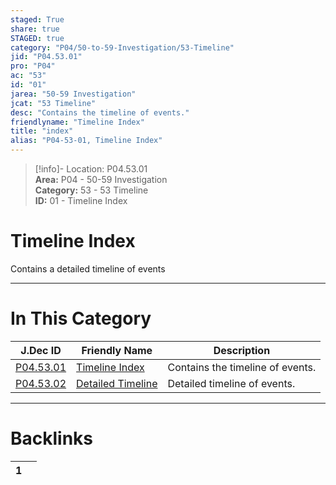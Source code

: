 ```yaml
---  
staged: True  
share: true  
STAGED: true  
category: "P04/50-to-59-Investigation/53-Timeline"  
jid: "P04.53.01"  
pro: "P04"  
ac: "53"  
id: "01"  
jarea: "50-59 Investigation"  
jcat: "53 Timeline"  
desc: "Contains the timeline of events."  
friendlyname: "Timeline Index"  
title: "index"  
alias: "P04-53-01, Timeline Index"  
---  
```

>[!info]- Location: P04.53.01  
>**Area:** P04 - 50-59 Investigation  
>**Category:** 53 - 53 Timeline  
>**ID:** 01 - Timeline Index  
  
# Timeline Index  
  
Contains a detailed timeline of events  
   
  
  
---  
# In This Category  
  
| J.Dec ID                                                                                                 | Friendly Name                                                                                                    | Description                      |  
| -------------------------------------------------------------------------------------------------------- | ---------------------------------------------------------------------------------------------------------------- | -------------------------------- |  
| [P04.53.01](index.md)                | [Timeline Index](index.md)                   | Contains the timeline of events. |  
| [P04.53.02](./02-Detailed-Timeline.md) | [Detailed Timeline](./02-Detailed-Timeline.md) | Detailed timeline of events.     |  
  
  
---  
# Backlinks  
<div><table class="dataview table-view-table"><thead class="table-view-thead"><tr class="table-view-tr-header"><th class="table-view-th"><span></span><span class="dataview small-text">1</span></th><th class="table-view-th"><span></span></th></tr></thead><tbody class="table-view-tbody"></tbody></table></div>